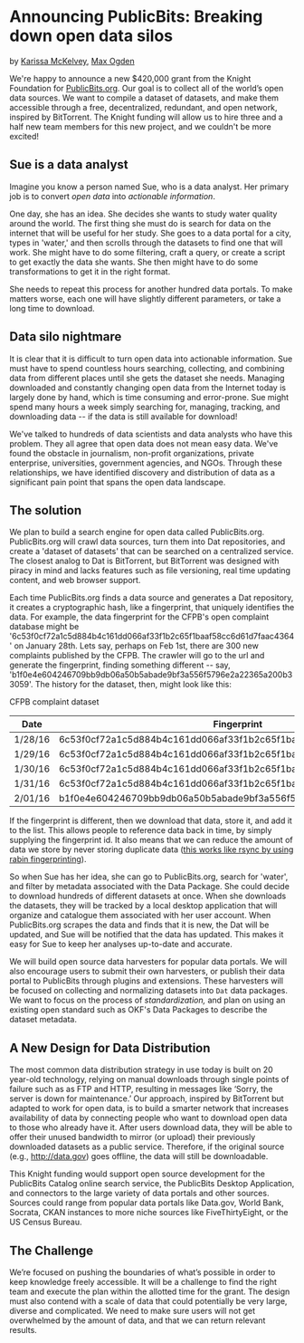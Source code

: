 # Announcing PublicBits: Breaking down open data silos
by [Karissa McKelvey](http://karissa.github.io), [Max Ogden](http://maxogden.com)

We're happy to announce a new $420,000 grant from the Knight Foundation for [PublicBits.org](http://publicbits.org). Our goal is to collect all of the world’s open data sources. We want to compile a dataset of datasets, and make them accessible through a free, decentralized, redundant, and open network, inspired by BitTorrent. The Knight funding will allow us to hire three and a half new team members for this new project, and we couldn't be more excited!

## Sue is a data analyst

Imagine you know a person named Sue, who is a data analyst. Her primary job is to convert *open data* into *actionable information*.

One day, she has an idea. She decides she wants to study water quality around the world. The first thing she must do is search for data on the internet that will be useful for her study. She goes to a data portal for a city, types in 'water,' and then scrolls through the datasets to find one that will work. She might have to do some filtering, craft a query, or create a script to get exactly the data she wants. She then might have to do some transformations to get it in the right format.

She needs to repeat this process for another hundred data portals. To make matters worse, each one will have slightly different parameters, or take a long time to download.

## Data silo nightmare

It is clear that it is difficult to turn open data into actionable information. Sue must have to spend countless hours searching, collecting, and combining data from different places until she gets the dataset she needs. Managing downloaded and constantly changing open data from the Internet today is largely done by hand, which is time consuming and error-prone. Sue might spend many hours a week simply searching for, managing, tracking, and downloading data -- if the data is still available for download!

We've talked to hundreds of data scientists and data analysts who have this problem. They all agree that open data does not mean easy data. We've found the obstacle in journalism, non-profit organizations, private enterprise, universities, government agencies, and NGOs. Through these relationships, we have identified discovery and distribution of data as a significant pain point that spans the open data landscape.

## The solution

We plan to build a search engine for open data called PublicBits.org. PublicBits.org will crawl data sources, turn them into Dat repositories, and create a 'dataset of datasets' that can be searched on a centralized service. The closest analog to Dat is BitTorrent, but BitTorrent was designed with piracy in mind and lacks features such as file versioning, real time updating content, and web browser support.

Each time PublicBits.org finds a data source and generates a Dat repository, it creates a cryptographic hash, like a fingerprint, that uniquely identifies the data. For example, the data fingerprint for the CFPB's open complaint database might be '6c53f0cf72a1c5d884b4c161dd066af33f1b2c65f1baaf58cc6d61d7faac4364' on January 28th. Lets say, perhaps on Feb 1st, there are 300 new complaints published by the CFPB. The crawler will go to the url and generate the fingerprint, finding something different -- say, 'b1f0e4e604246709bb9db06a50b5abade9bf3a556f5796e2a22365a200b33059'. The history for the dataset, then, might look like this:

CFPB complaint dataset

| Date | Fingerprint 
| ---- | --- |
| 1/28/16 | 6c53f0cf72a1c5d884b4c161dd066af33f1b2c65f1baaf58cc6d61d7faac4364 |
| 1/29/16 | 6c53f0cf72a1c5d884b4c161dd066af33f1b2c65f1baaf58cc6d61d7faac4364 |
| 1/30/16 | 6c53f0cf72a1c5d884b4c161dd066af33f1b2c65f1baaf58cc6d61d7faac4364 |
| 1/31/16 | 6c53f0cf72a1c5d884b4c161dd066af33f1b2c65f1baaf58cc6d61d7faac4364 |
| 2/01/16 | b1f0e4e604246709bb9db06a50b5abade9bf3a556f5796e2a22365a200b33059 |

If the fingerprint is different, then we download that data, store it, and add it to the list. This allows people to reference data back in time, by simply supplying the fingerprint id. It also means that we can reduce the amount of data we store by never storing duplicate data ([this works like rsync by using rabin fingerprinting](http://github.com/maxogden/rabin)).

So when Sue has her idea, she can go to PublicBits.org, search for 'water', and filter by metadata associated with the Data Package. She could decide to download hundreds of different datasets at once. When she downloads the datasets, they will be tracked by a local desktop application that will organize and catalogue them associated with her user account. When PublicBits.org scrapes the data and finds that it is new, the Dat will be updated, and Sue will be notified that the data has updated. This makes it easy for Sue to keep her analyses up-to-date and accurate.

We will build open source data harvesters for popular data portals. We will also encourage users to submit their own harvesters, or publish their data portal to PublicBits through plugins and extensions. These harvesters will be focused on collecting and normalizing datasets into `Dat` data packages. We want to focus on the process of *standardization,* and plan on using an existing open standard such as OKF's Data Packages to describe the dataset metadata.

## A New Design for Data Distribution

The most common data distribution strategy in use today is built on 20 year-old technology, relying on manual downloads through single points of failure such as as FTP and HTTP, resulting in messages like ‘Sorry, the server is down for maintenance.’ Our approach, inspired by BitTorrent but adapted to work for open data, is to build a smarter network that increases availability of data by connecting people who want to download open data to those who already have it. After users download data, they will be able to offer their unused bandwidth to mirror (or upload) their previously downloaded datasets as a public service. Therefore, if the original source (e.g., http://data.gov) goes offline, the data will still be downloadable.

This Knight funding would support open source development for the PublicBits Catalog online search service, the PublicBits Desktop Application, and connectors to the large variety of data portals and other sources. Sources could range from popular data portals like Data.gov, World Bank, Socrata, CKAN instances to more niche sources like FiveThirtyEight, or the US Census Bureau.

## The Challenge

We’re focused on pushing the boundaries of what’s possible in order to keep knowledge freely accessible. It will be a challenge to find the right team and execute the plan within the allotted time for the grant. The design must also contend with a scale of data that could potentially be very large, diverse and complicated. We need to make sure users will not get overwhelmed by the amount of data, and that we can return relevant results.
